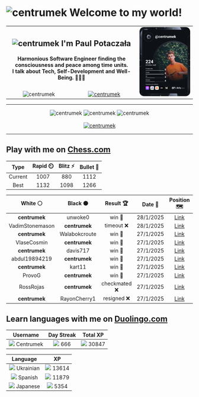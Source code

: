 <h1>
  <img
    src="https://emojis.slackmojis.com/emojis/images/1531849430/4246/blob-sunglasses.gif"
    width="30"
    alt="centrumek"
  />
  Welcome to my world!
</h1>

<table>
  <tbody>
    <tr>
      <td align="center" width="70%" colspan="2">
        <h2>
          <img
            src="https://raw.githubusercontent.com/MartinHeinz/MartinHeinz/master/wave.gif"
            width="30px"
            alt="centrumek"
          />
          I'm Paul Potaczała
        </h2>
        <h4>
          Harmonious Software Engineer finding the consciousness and peace among time units.
          <br/>
          I talk about Tech, Self-Development and Well-Being. 🌿🧘🚀
        </h4>
      </td>
      <td width="30%" rowspan="2">
        <a href="https://app.daily.dev/centrumek">
          <img
            src="./devcard.svg"
            alt="centrumek"
          />
        </a>
      </td>
    </tr>
    <tr align="center">
      <td>
        <img
          src="https://komarev.com/ghpvc/?username=centrumek&label=visitors&color=0e75b6&style=flat"
          alt="centrumek"
        >
      </td>
      <td>
        <a href="https://stackoverflow.com/users/14496012/centrumek">
          <img
            src="https://stackoverflow.com/users/flair/14496012.png?theme=dark"
            alt="centrumek"
          >
        </a>
      </td>
    </tr>
  </tbody>
</table>

---
<div align="center">
  <img 
    src="https://github-readme-stats.vercel.app/api?username=centrumek&show_icons=true&count_private=true&theme=dark&hide_border=true&hide=issues,contribs&bg_color=00000000"
    alt="centrumek"
  />
  <img
    src="https://github-readme-stats.vercel.app/api/top-langs/?username=centrumek&layout=compact&hide_border=true&theme=dark&bg_color=00000000&langs_count=6&exclude_repo=air-statistic-app"
    alt="centrumek"
  />
  <img 
    src="https://github-readme-streak-stats.herokuapp.com?user=centrumek&theme=dark&hide_border=true&background=FFFFFF00"
    alt="centrumek"
  />
  <br/>
  <br/>
  <a href="https://www.buymeacoffee.com/centrumek">
    <img
      src="https://cdn.buymeacoffee.com/buttons/v2/default-orange.png"
      height="50"
      width="210"
      alt="centrumek"
    />
  </a>
</div>

---

## Play with me on [Chess.com](https://www.chess.com/member/centrumek)

<div align="center">
<!--START_SECTION:chessStats-->
<!-- Automatically generated with https://github.com/Balastrong/chess-stats-action -->

| Type | Rapid ⏲️ | Blitz ⚡ | Bullet 🔫 |
|:---:|:---:|:---:|:---:|
| Current | 1007 | 880 | 1112 |
| Best | 1132 | 1098 | 1266 |

| White ⚪ | Black ⚫ | Result 🏆 | Date 📅 | Position 🗺️ | Type 🕕 |
|:---:|:---:|:---:|:---:|:---:|:---:|
| **centrumek** | unwoke0 | win 🥇 | 28/1/2025 | <a href="http://www.ee.unb.ca/cgi-bin/tervo/fen.pl?select=2r1k3/3R1ppp/1rNK4/1P3P2/6B1/8/6PP/2R5 b - - 2 32">Link</a> | Bullet |
| VadimStonemason | **centrumek** | timeout ❌ | 28/1/2025 | <a href="http://www.ee.unb.ca/cgi-bin/tervo/fen.pl?select=5r2/p5pp/4k3/1p2P3/8/3RR1P1/PP5P/6K1 b - - 0 33">Link</a> | Bullet |
| **centrumek** | Walabokcroute | win 🥇 | 27/1/2025 | <a href="http://www.ee.unb.ca/cgi-bin/tervo/fen.pl?select=5n1k/1R4Q1/3bp2p/3pN1P1/3P1P2/4P1K1/2r4P/8 b - - 0 34">Link</a> | Bullet |
| VlaseCosmin | **centrumek** | win 🥇 | 27/1/2025 | <a href="http://www.ee.unb.ca/cgi-bin/tervo/fen.pl?select=4k3/5p2/p7/7p/3p3P/2bP2PK/1r6/8 w - -">Link</a> | Bullet |
| **centrumek** | davis717 | win 🥇 | 27/1/2025 | <a href="http://www.ee.unb.ca/cgi-bin/tervo/fen.pl?select=6k1/6Q1/4RQ2/7p/7p/8/6K1/8 b - -">Link</a> | Bullet |
| abdul19894219 | **centrumek** | win 🥇 | 27/1/2025 | <a href="http://www.ee.unb.ca/cgi-bin/tervo/fen.pl?select=8/1k4pp/3np3/5p2/3P1PP1/4PK1r/2r5/8 w - -">Link</a> | Bullet |
| **centrumek** | kart11 | win 🥇 | 27/1/2025 | <a href="http://www.ee.unb.ca/cgi-bin/tervo/fen.pl?select=8/2p5/3p4/2kP4/2R5/2b3PK/8/8 b - -">Link</a> | Bullet |
| ProvoG | **centrumek** | win 🥇 | 27/1/2025 | <a href="http://www.ee.unb.ca/cgi-bin/tervo/fen.pl?select=5k2/pp4r1/2p2p2/2Pp4/8/1PP4P/P5q1/7K w - -">Link</a> | Bullet |
| RossRojas | **centrumek** | checkmated ❌ | 27/1/2025 | <a href="http://www.ee.unb.ca/cgi-bin/tervo/fen.pl?select=r3r3/pp5p/2pR4/8/P7/3P3P/RQ3PP1/1k4K1 b - -">Link</a> | Bullet |
| **centrumek** | RayonCherry1 | resigned ❌ | 27/1/2025 | <a href="http://www.ee.unb.ca/cgi-bin/tervo/fen.pl?select=r3kbnr/pp5p/2n3p1/4p3/8/2P1Bb2/PP3PqP/R3K1NR w KQkq -">Link</a> | Bullet |

<!--END_SECTION:chessStats-->
</div>

## Learn languages with me on [Duolingo.com](https://www.duolingo.com/profile/Centrumek)

<div align="center">
<!--START_SECTION:duolingoStats-->
<!-- Automatically generated with https://github.com/centrumek/duolingo-readme-stats-->

| Username | Day Streak | Total XP |
|:---:|:---:|:---:|
| <img src="https://raw.githubusercontent.com/centrumek/duolingo-readme-stats/main/assets/duolingo.png" height="12"> Centrumek | <img src="https://raw.githubusercontent.com/centrumek/duolingo-readme-stats/main/assets/streakinactive.svg" height="12"> 666 | <img src="https://raw.githubusercontent.com/centrumek/duolingo-readme-stats/main/assets/xp.svg" height="12"> 30847 | <img src="https://raw.githubusercontent.com/centrumek/duolingo-readme-stats/main/assets/xp.svg" height="12"> 0 |

| Language | XP |
|:---:|:---:|
| <img src="https://raw.githubusercontent.com/centrumek/duolingo-readme-stats/main/assets/langs/ukrainian.svg" height="12"> Ukrainian | <img src="https://raw.githubusercontent.com/centrumek/duolingo-readme-stats/main/assets/xp.svg" height="12"> 13614 |
| <img src="https://raw.githubusercontent.com/centrumek/duolingo-readme-stats/main/assets/langs/spanish.svg" height="12"> Spanish | <img src="https://raw.githubusercontent.com/centrumek/duolingo-readme-stats/main/assets/xp.svg" height="12"> 11879 |
| <img src="https://raw.githubusercontent.com/centrumek/duolingo-readme-stats/main/assets/langs/japanese.svg" height="12"> Japanese | <img src="https://raw.githubusercontent.com/centrumek/duolingo-readme-stats/main/assets/xp.svg" height="12"> 5354 |

<!--END_SECTION:duolingoStats-->
</div>
<!--
**centrumek/centrumek** is a ✨ _special_ ✨ repository because its `README.md` (this file) appears on your GitHub profile.

Here are some ideas to get you started:

- 🔭 I’m currently working on ...
- 🌱 I’m currently learning ...
- 👯 I’m looking to collaborate on ...
- 🤔 I’m looking for help with ...
- 💬 Ask me about ...
- 📫 How to reach me: ...
- 😄 Pronouns: ...
- ⚡ Fun fact: ...
-->
